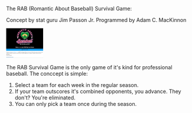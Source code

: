 The RAB (Romantic About Baseball) Survival Game:

Concept by stat guru Jim Passon Jr.
Programmed by Adam C. MacKinnon

<img src="/public/images/loginscreen.jpg" alt="" style="height: 80px;">

The RAB Survival Game is the only game of it's kind for professional baseball.  The conccept is simple:

1.  Select a team for each week in the regular season.
2.  If your team outscores it's combined opponents, you advance.  They don't?  You're eliminated.
3.  You can only pick a team once during the season.




